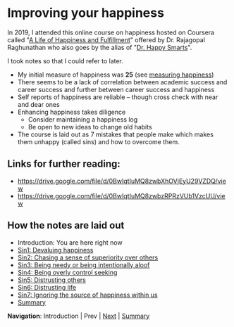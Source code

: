 # Improving your happiness

In 2019, I attended this online course on happiness hosted on Coursera called "[A Life of Happiness and Fulfillment](https://www.coursera.org/learn/happiness/)" offered by Dr. Rajagopal Raghunathan who also goes by the alias of "[Dr. Happy Smarts](https://www.happysmarts.com/about-raj/)".

I took notes so that I could refer to later. 
* My initial measure of happiness was **25** (see [measuring happiness](http://labs.psychology.illinois.edu/~ediener/Documents/Diener-Emmons-Larsen-Griffin_1985.pdf))
* There seems to be a lack of correlation between academic success and career success and further between career success and happiness
* Self reports of happiness are reliable – though cross check with near and dear ones
* Enhancing happiness takes diligence
  * Consider maintaining a happiness log
  * Be open to new ideas to change old habits
* The course is laid out as 7 mistakes that people make which makes them unhappy (called sins) and how to overcome them.

## Links for further reading:
* https://drive.google.com/file/d/0BwIqtIuMQ8zwbXhOVjEyU29VZDQ/view
* https://drive.google.com/file/d/0BwIqtIuMQ8zwbzRPRzVUb1VzcUU/view

## How the notes are laid out
* Introduction: You are here right now
* [Sin1: Devaluing happiness](Sin1.md)
* [Sin2: Chasing a sense of superiority over others](Sin2.md)
* [Sin3: Being needy or being intentionally aloof](Sin3.md)
* [Sin4: Being overly control seeking](Sin4.md)
* [Sin5: Distrusting others](Sin5.md)
* [Sin6: Distrusting life](Sin6.md)
* [Sin7: Ignoring the source of happiness within us](Sin7.md)
* [Summary](Summary.md)

**Navigation**: Introduction | Prev | [Next](Sin1.md) | [Summary](Summary.md)